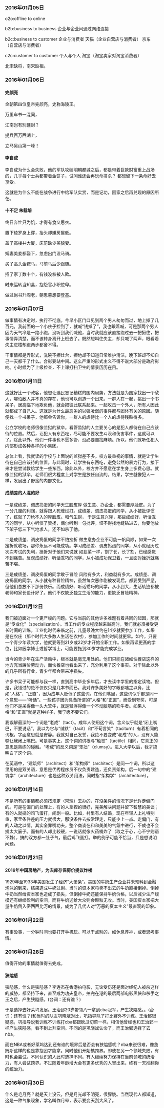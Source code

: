 ### 2016年01月05日
o2o:offline to online 

b2b:business to business 企业与企业间通过网络连接 

b2c:business to customer 企业与消费者 天猫（企业自营店与消费者） 京东（自营店与消费者）

c2c:customer to customer 个人与个人 淘宝（淘宝卖家对淘宝消费者）

北宋缺将，南宋缺相。
### 2016年01月06日
#### 完颜亮
金朝第四位皇帝完颜亮，史称海陵王。

万里车书一混同，

江南岂有别疆封？

提兵百万西湖上，

立马吴山第一峰！
#### 李自成
李自成为什么会失败，他的军队攻破明朝都城之后，都是带着巨款财富重上战场的，几乎每个士兵都带着金饼子，试问谁还会再玩命拼杀？ 都想留下一条命好去享受。 

这就是为什么不能在战争进行中给军队实赏，而是记功，回家之后再兑现的原因所在。
#### 十不足 朱载堉
终日奔忙只为饥，才得有食又思衣。

置下绫罗身上穿，抬头却嫌房屋低。

盖了高楼并大厦，床前缺少美貌妻。

娇妻美妾都娶下，忽虑出门没马骑。

买了高头金鞍马，马前马后少跟随。

招了家丁数十个，有钱没权被人欺。

时来运转当知县，抱怨官小职位卑。

做过尚书升阁老，朝思暮想要登基。
### 2016年01月07日
做事情有决定时，执行不彻底。今早小区门口见到两个男人匆匆而过，地上掉了几百元，我前面的一个小伙子捡到了，就喊“钱掉了”，我也跟着喊，可是那两个男人因为天气冷是一路小跑，没听到我们喊他，当时我就应该直接跑过去一把揪住，把事情弄清楚，而不该转身离开上班去了。既然想叫住失主，却只喊了两声，眼看着失主进楼却跑两步都舍不得。

干事情都是弄形式，洗碗不擦灶台，擦地却不知道日常维护清洁，晚下班却不知自己一天都干了什么。合影要站中间。这么严重的形式主义不得不说大部分是政府影响。小时候为了上级检查，不上课打扫卫生的情景历历在目。
### 2016年01月11日
这就好比一个政客，他想让选民忘记糟糕的国内局势，方法就是为国家找出一个敌人，哪怕敌人并不真的存在，他也可以创造一个出来。一群人在一起，挑出一个书呆子，居高临下地欺负他，就会把彼此联系起来。一起攻击一个外人，所有人因此就都成了自己人。这就是为什么最恶劣的以强凌弱的事件都与团体有关的原因。随便找一个书呆子，他都会告诉你，一群人的虐待比一个人的虐待残酷得多。

公立学校的老师很像监狱的狱卒。看管监狱的人主要关心的是犯人都待在自己应该待的位置。然后，让犯人有东西吃，尽可能不要发生斗殴和伤害事件，这就可以了。除此以外，他们一件事也不愿多管，没必要自找麻烦。所以，他们就听任犯人内部形成各种各样的小集团。

总体上看，我就读的学校与上面说的监狱差不多。校方最重视的事情，就是让学生待在自己应该待的位置。与此同时，让学生有东西吃，避免公然的暴力行为，接下来才是尝试教给学生一些东西。除此以外，校方并不愿意在学生身上多费心思。就像监狱的狱卒，老师们很大程度上对学生是放任自流的。结果，学生就像犯人一样，发展出了野蛮的内部文化。

#### 成绩差的人混的好
一是成绩差、调皮捣蛋的同学天生脸皮厚
做生意、办企业，都需要厚脸皮。为了一分几厘的利润，就得跟人死缠烂打。成绩差、调皮捣蛋的同学，从小被批评惯了，练就了刀枪不入的厚脸皮。和气生财， 于是生意兴隆，那些成绩好、听话乖巧的同学，从小听惯了赞扬，偶尔听到一句批评，恨不得找地缝钻进去，你要他放下架子低三下气地求人，还不如杀了他。

二是成绩差、调皮捣蛋的同学不怕挫折
做生意办企业不可能一帆风顺，如果一次挫折就收场，那你永远不可能成功。学习成绩差、调皮捣蛋的同学，从小就经历过次次考试的失利，挫折对于他们来说就 如韭菜一样，割了长，长了割，已经感觉不到痛苦。反观成绩好、听话乖巧的同学，从小被成功保卫着，一旦面对挫折就痛苦不堪。

三是成绩差、调皮捣蛋的同学敢于冒险
风险有多大，利益就有多大。成绩差、调皮捣蛋的同学，从小就有种冒险精神，虽然每次恶作剧被发现后，都要受到严惩，但他们总放不下那份快乐。而成绩好、听话乖巧的同学，从小到大，生活轨迹都被老师和家长设计好了。他们不仅缺乏独立生活的能力，更缺乏冒险精神。
### 2016年01月12日
我们被迫面对一个更严峻的问题。它与当前的其他许多难题有着共同的起因，那就是“专业化”（specialization）。当工作的专业程度越来越高时，我们就必须接受更长时间的训练。工业化时代来临之前，儿童最晚大约在14岁就要参加工作，如果是在农庄（那个时代大多数人生活在农村），参加工作的时间就更早。如今，只要一个青少年读大学，他就要等到21岁或22岁才开始全职工作。如果再读更髙的学位，比如医学博士或哲学博士，可能要拖到30岁才能完成学业。 

当今的青少年在生产活动中，根本就是毫无用处的。他们只能在诸如快餐店这样的地方充当廉价劳动力，而快餐店也看出来了，充分利用了这个事实。对于除此以外的几乎所有行业，青少年都会带来净损失。

许多书呆子可能都与我一样，直到高中毕业多年后，才去读中学里的指定读物。但是，我错过的绝不仅仅只是几本书而已。我对许多美好的字眼都嗤之以鼻，比如“人格”、“正直”，因为成年人贬低了这些词。在他们嘴里，这些词似乎都是同一个意思——“听话”。一些孩子因为具备所谓的“人格”和“正直”，而受到夸奖，可是他们不是呆得像一头大笨牛，就是轻浮得像一个不动脑筋的吹牛者。如果人格”和“正直”就是这种样子，我宁愿不要它们。 

我误解最深的一个词是“老成”（tact）。成年人使用这个词，含义似乎就是“闭上嘴巴，不要说话”。我以为它与“缄默”（tacit）和“不苟言笑”（taciturn）有着相同的词根，字面意思就是安静。我就对自己发誓，我绝不要变成“老成”的人，没有人能够让我闭上嘴巴。可是事实上，这个词的词根与“触觉”（tactile）相同，它真正的意思是熟练的碰触。“老成”的反义词是“笨拙”（clumsy）。进入大学以后，我才搞明白了这个词。

在英语中，“建筑师”（architect）和“架构师”（architect）是同一个词，所以这里用的是双关语，意思是优秀程序员不仅负责建造，还负责架构。后一句中的“建筑学”（architecture）也是这种双关用法，同时指“架构学”（architecture）。

### 2016年01月14日
不是所有的事情都必须按规定（常理）去办的，在没条件的情况下是允许走偏门的。可是在偏门的处理上，有的人拿捏的很好，完美解决问题并留下智慧的美谈；有的人就搞的鸡飞蛋打，闹剧一般。比如，村里有人结婚，现在年轻人上礼特别重，家里条件差的压力就很大，那没条件去按常理走，只能少上一点。走偏门，有的人动之以情，其实全靠嘴功夫，整个商谈在和和美美的气氛中进行，不成也不会捅太大篓子。而有的人却比较硬，一说话就像火药桶炸了（取之于心，心不宁则语不静），搞的双方都一肚子气，最后鸡飞蛋打。举的例子可能不恰当，只是想说明问题。
### 2016年01月21日
#### 2016年中国房地产，为去库存保房价提议炸楼
1929年至1933年美国发生了经济“大萧条”。美国的牛奶生产企业并未预料到金融泡沫的到来，结果造成牛奶过剩。当时的资本家将卖不出去的牛奶直接倒掉。倒掉牛奶当然给资本家也造成了损失，但倒掉牛奶还能保持牛奶价格，以后减少生产规模还有继续盈利的空间，而将牛奶送给大众则会颗粒无收。当时，美国资本家把大量牛奶倒入密西西比河的情景，成为了几代人对“万恶的资本主义”最直观的印象。
### 2016年01月22日
有事没事，一分钟时间也要打开手机玩。可以干点别的，如休息养神，或者思考事情。
### 2016年01月28日
值得开始的事情就值得去完成。
#### 狭隘感
狭隘感，什么是狭隘感？李连杰在香港拍电影，无论受伤还是面对经纪人被杀这样的威胁，都坚持下来，直至成为功夫皇帝，拍完在港的最后两部电影黑侠和杀手之王之后，产生狭隘感。(台词：还有谁？)

于是选择去好莱坞发展。王治郅20岁带领八一拿到cba冠军，产生狭隘感。。(台词：还有谁？)和当时的队友巩晓斌对比，巩指导除了打比赛外不训练。王治郅很疑惑，巩指导说我训练不训练打cba都跟砍瓜切菜一样。相信他曾经也和王治郅一样产生狭隘感，看不到上升空间。不同的是巩晓斌认命了，而王治郅选择了去nba。

而在NBA或者好莱坞达到还有谁的境界后是否会有狭隘感呢？nba来说很难，像詹姆斯这样的也是靠抱团才能拿。同时他们开始搞跨界。即使在另一个领域失败，有时也会尝试。不同认识的人此时选择不同。有人继续努力保持在当前领域的统治力，有人尝试跨界。不过随着年龄增大会有更多优秀的人冒出来，终有一天推翻你的统治力。
### 2016年01月30日
什么是毛月亮？就是天上没云，但是月光却不明亮，很朦胧。当然现代人都知道，这是一种气象现象，学名叫作月晕，表示要变天刮大风了。
